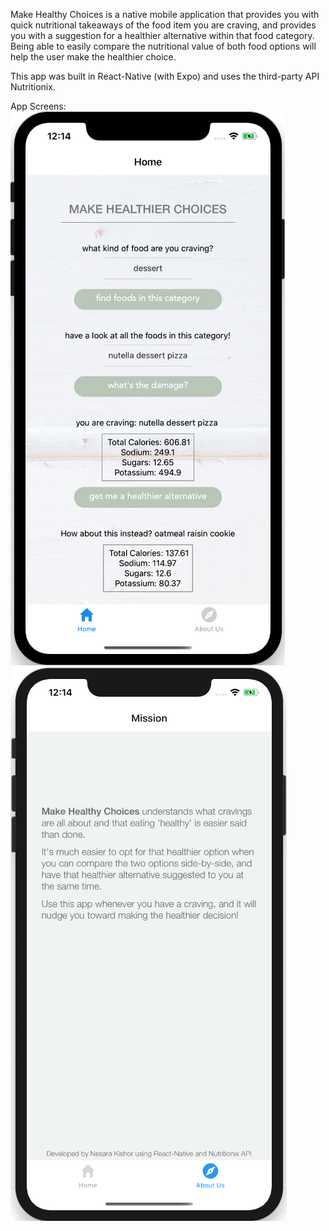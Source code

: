 
Make Healthy Choices is a native mobile application that provides you with quick nutritional takeaways of the food item you are craving, and provides you with a suggestion for a healthier alternative within that food category. Being able to easily compare the nutritional value of both food options will help the user make the healthier choice.

This app was built in React-Native (with Expo) and uses the third-party API Nutritionix.

App Screens:  
![App Screenshot 1](https://raw.githubusercontent.com/nesarazui/stackathon-project-make-healthy-choices/master/App_Screenshot_1.png)  
![App Screenshot 2](https://raw.githubusercontent.com/nesarazui/stackathon-project-make-healthy-choices/master/App_Screenshot_2.png)  
